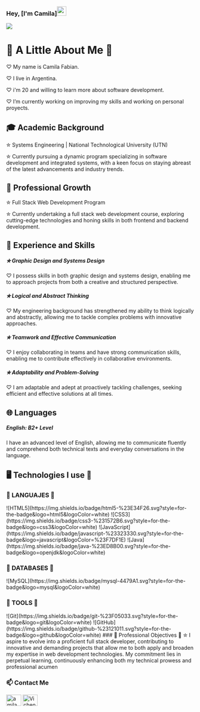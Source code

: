 ### Hey, [I'm Camila]<img src="https://media.giphy.com/media/hvRJCLFzcasrR4ia7z/giphy.gif" width="25px">
<p align="left">
 <img src="https://readme-typing-svg.herokuapp.com/?lines=Welcome+to+my+GitHub+Profile!&center=true&width=360&height=30">
</p>

<h1>🌟 A Little About Me 🌷</h1>
<p>♡︎ My name is Camila Fabian.</p>
<p>♡︎ I live in Argentina.</p>
<p>♡︎ i'm 20 and willing to learn more about software development.</p>
<p>♡︎ I’m currently working on improving my skills and working on personal proyects.</p>

<h2>🎓 Academic Background</h2>
<p>  ✮ Systems Engineering | National Technological University (UTN)</p>
<p>  ✮ Currently pursuing a dynamic program specializing in software development and integrated systems, with a keen focus on staying abreast of the latest advancements and industry trends.</p>
<h2>🌱 Professional Growth</h2>
<p>✮ Full Stack Web Development Program</p>
<p>✮ Currently undertaking a full stack web development course, exploring cutting-edge technologies and honing skills in both frontend and backend development.</p>
<h2>💼 Experience and Skills</h2>
<h5>✮ Graphic Design and Systems Design</h5>
<p>  ♡︎ I possess skills in both graphic design and systems design, enabling me to approach projects from both a creative and structured perspective.</p>
<h5>✮ Logical and Abstract Thinking</h5>
<p>  ♡︎ My engineering background has strengthened my ability to think logically and abstractly, allowing me to tackle complex problems with innovative approaches.</p>
<h5>✮ Teamwork and Effective Communication</h5>
<p>  ♡︎ I enjoy collaborating in teams and have strong communication skills, enabling me to contribute effectively in collaborative environments.</p>
<h5>✮ Adaptability and Problem-Solving</h5>
<p>  ♡︎ I am adaptable and adept at proactively tackling challenges, seeking efficient and effective solutions at all times.</p>
<h2>🌐 Languages</h2>
<h5>English: B2+ Level</h5>
<p>I have an advanced level of English, allowing me to communicate fluently and comprehend both technical texts and everyday conversations in the language.</p>

<h2>🖥️ Technologies I use 🌸</h2> 
<h3>🌷 LANGUAJES 🌷</h3>
![HTML5](https://img.shields.io/badge/html5-%23E34F26.svg?style=for-the-badge&logo=html5&logoColor=white)
![CSS3](https://img.shields.io/badge/css3-%231572B6.svg?style=for-the-badge&logo=css3&logoColor=white)
![JavaScript](https://img.shields.io/badge/javascript-%23323330.svg?style=for-the-badge&logo=javascript&logoColor=%23F7DF1E)
![Java](https://img.shields.io/badge/java-%23ED8B00.svg?style=for-the-badge&logo=openjdk&logoColor=white)
<h3>🌷 DATABASES 🌷</h3>
![MySQL](https://img.shields.io/badge/mysql-4479A1.svg?style=for-the-badge&logo=mysql&logoColor=white)
<h3>🌷 TOOLS 🌷</h3>
![Git](https://img.shields.io/badge/git-%23F05033.svg?style=for-the-badge&logo=git&logoColor=white)
![GitHub](https://img.shields.io/badge/github-%23121011.svg?style=for-the-badge&logo=github&logoColor=white)
### 🎯 Professional Objectives 🌺
  ✮ I aspire to evolve into a proficient full stack developer, contributing to innovative and demanding projects that allow me to both apply and broaden my expertise in web development technologies. My commitment lies in perpetual learning, continuously enhancing both my technical prowess and professional acumen
    
<h3 align="left"> 📫 Contact Me</h3>

<p>
  <a href="[https://www.linkedin.com/in/matias-almendros-7985b930b/](https://www.linkedin.com/in/camila-fabian-bab59830b/?trk=opento_sprofile_details)" target="_blank"><img align="center" src="https://raw.githubusercontent.com/rahuldkjain/github-profile-readme-generator/master/src/images/icons/Social/linked-in-alt.svg" alt="amila fabian" height="30" width="40" /></a>
  <a href="cami2004fabian@gmail.com"><img align="center" src="https://raw.githubusercontent.com/rahuldkjain/github-profile-readme-generator/master/src/images/icons/Social/instagram.svg" alt="Vichendallape" height="30" width="40" /></a>
</p>


<!--
**camilafabian/camilafabian** is a ✨ _special_ ✨ repository because its `README.md` (this file) appears on your GitHub profile.

Here are some ideas to get you started:

- 🔭 I’m currently working on ...
- 🌱 I’m currently learning ...
- 👯 I’m looking to collaborate on ...
- 🤔 I’m looking for help with ...
- 💬 Ask me about ...
- 📫 How to reach me: ...

-->

